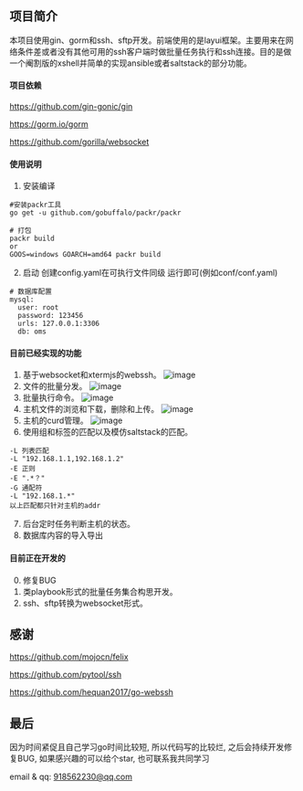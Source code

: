 ## 项目简介

​本项目使用gin、gorm和ssh、sftp开发。前端使用的是layui框架。主要用来在网络条件差或者没有其他可用的ssh客户端时做批量任务执行和ssh连接。目的是做一个阉割版的xshell并简单的实现ansible或者saltstack的部分功能。

#### 项目依赖
https://github.com/gin-gonic/gin

https://gorm.io/gorm

https://github.com/gorilla/websocket

#### 使用说明
1. 安装编译
```shell script
#安装packr工具
go get -u github.com/gobuffalo/packr/packr

# 打包
packr build
or
GOOS=windows GOARCH=amd64 packr build
```

2. 启动 创建config.yaml在可执行文件同级 运行即可(例如conf/conf.yaml)
```shell script
# 数据库配置
mysql:
  user: root
  password: 123456
  urls: 127.0.0.1:3306
  db: oms
```

#### 目前已经实现的功能

1. 基于websocket和xtermjs的webssh。
![image](./images/ssh.png)
2. 文件的批量分发。
![image](./images/file.png)
3. 批量执行命令。
![image](./images/shell.png)
4. 主机文件的浏览和下载，删除和上传。
![image](./images/browse.png)
5. 主机的curd管理。
![image](./images/hosts.png)
6. 使用组和标签的匹配以及模仿saltstack的匹配。
```shell script
-L 列表匹配
-L "192.168.1.1,192.168.1.2"
-E 正则
-E ".*？"
-G 通配符
-L "192.168.1.*"
以上匹配都只针对主机的addr
```
7. 后台定时任务判断主机的状态。
8. 数据库内容的导入导出

#### 目前正在开发的
0. 修复BUG
1. 类playbook形式的批量任务集合构思开发。
2. ssh、sftp转换为websocket形式。

## 感谢
https://github.com/mojocn/felix

https://github.com/pytool/ssh

https://github.com/hequan2017/go-webssh

## 最后
因为时间紧促且自己学习go时间比较短, 所以代码写的比较烂, 之后会持续开发修复BUG, 如果感兴趣的可以给个star, 也可联系我共同学习

email & qq: 918562230@qq.com